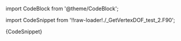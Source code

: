 import CodeBlock from '@theme/CodeBlock';

import CodeSnippet from '!!raw-loader!./_GetVertexDOF_test_2.F90';

<CodeBlock language="fortran">{CodeSnippet}</CodeBlock>
